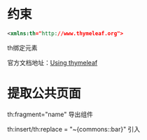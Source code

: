 # 约束

```xml
<xmlns:th="http://www.thymeleaf.org">
```

th绑定元素

官方文档地址：[Using thymeleaf](https://www.thymeleaf.org/doc/tutorials/3.0/usingthymeleaf.html)

# 提取公共页面

th:fragment="name" 导出组件

th:insert/th:replace = "~{commons::bar}" 引入

